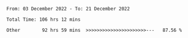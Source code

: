 <!--START_SECTION:waka-->

```text
From: 03 December 2022 - To: 21 December 2022

Total Time: 106 hrs 12 mins

Other        92 hrs 59 mins  >>>>>>>>>>>>>>>>>>>>>>---   87.56 %
```

<!--END_SECTION:waka-->